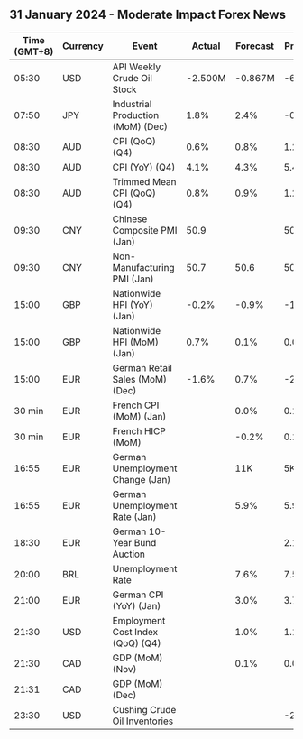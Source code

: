 ## 31 January 2024 - Moderate Impact Forex News

| Time (GMT+8) | Currency | Event | Actual | Forecast | Previous |
|------|----------|-------|--------|----------|----------|
| 05:30 | USD | API Weekly Crude Oil Stock | -2.500M | -0.867M | -6.674M |
| 07:50 | JPY | Industrial Production (MoM) (Dec) | 1.8% | 2.4% | -0.9% |
| 08:30 | AUD | CPI (QoQ) (Q4) | 0.6% | 0.8% | 1.2% |
| 08:30 | AUD | CPI (YoY) (Q4) | 4.1% | 4.3% | 5.4% |
| 08:30 | AUD | Trimmed Mean CPI (QoQ) (Q4) | 0.8% | 0.9% | 1.2% |
| 09:30 | CNY | Chinese Composite PMI (Jan) | 50.9 |  | 50.3 |
| 09:30 | CNY | Non-Manufacturing PMI (Jan) | 50.7 | 50.6 | 50.4 |
| 15:00 | GBP | Nationwide HPI (YoY) (Jan) | -0.2% | -0.9% | -1.8% |
| 15:00 | GBP | Nationwide HPI (MoM) (Jan) | 0.7% | 0.1% | 0.0% |
| 15:00 | EUR | German Retail Sales (MoM) (Dec) | -1.6% | 0.7% | -2.5% |
| 30 min | EUR | French CPI (MoM) (Jan) |  | 0.0% | 0.1% |
| 30 min | EUR | French HICP (MoM) |  | -0.2% | 0.1% |
| 16:55 | EUR | German Unemployment Change (Jan) |  | 11K | 5K |
| 16:55 | EUR | German Unemployment Rate (Jan) |  | 5.9% | 5.9% |
| 18:30 | EUR | German 10-Year Bund Auction |  |  | 2.190% |
| 20:00 | BRL | Unemployment Rate |  | 7.6% | 7.5% |
| 21:00 | EUR | German CPI (YoY) (Jan) |  | 3.0% | 3.7% |
| 21:30 | USD | Employment Cost Index (QoQ) (Q4) |  | 1.0% | 1.1% |
| 21:30 | CAD | GDP (MoM) (Nov) |  | 0.1% | 0.0% |
| 21:31 | CAD | GDP (MoM) (Dec) |  |  |  |
| 23:30 | USD | Cushing Crude Oil Inventories |  |  | -2.008M |
